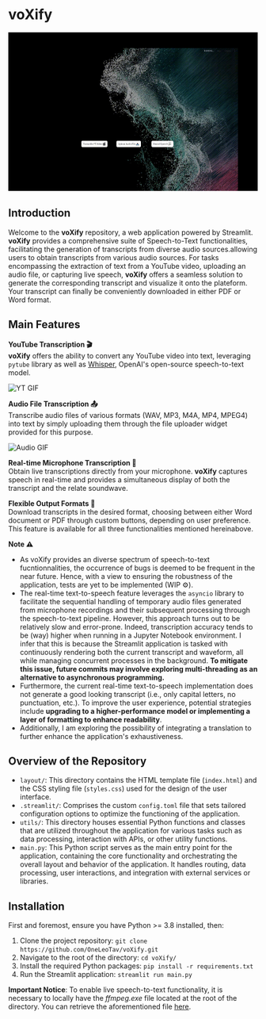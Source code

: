 # voXify

<img src="media/voxify_homepage_gif.gif" alt="Homepage GIF" width="550" height="320">

## Introduction
Welcome to the **voXify** repository, a web application powered by Streamlit. **voXify** provides a comprehensive suite of Speech-to-Text functionalities, facilitating the generation of transcripts from diverse audio sources.allowing users to obtain transcripts from various audio sources. For tasks encompassing the extraction of text from a YouTube video, uploading an audio file, or capturing live speech, **voXify**  offers a seamless solution to generate the corresponding transcript and visualize it onto the plateform. Your transcript can finally be conveniently downloaded in either PDF or Word format.

## Main Features
**YouTube Transcription 🎬**\
**voXify** offers the ability to convert any YouTube video into text, leveraging `pytube` library as well as [Whisper](https://github.com/openai/whisper), OpenAI's open-source speech-to-text model.

<img src="media/voXify_YT_gif.gif" alt="YT GIF" width="300" height="160">


**Audio File Transcription 📤**\
Transcribe audio files of various formats (WAV, MP3, M4A, MP4, MPEG4) into text by simply uploading them through the file uploader widget provided for this purpose.

<img src="media/voXifY_Audio_gif.gif" alt="Audio GIF" width="300" height="160">

**Real-time Microphone Transcription 💬**\
Obtain live transcriptions directly from your microphone. **voXify** captures speech in real-time and provides a simultaneous display of both the transcript and the relate soundwave.

**Flexible Output Formats 🚀**\
Download transcripts in the desired format, choosing between either Word document or PDF through custom buttons, depending on user preference. This feature is available for all three functionalities mentioned hereinabove.

**Note ⚠️**
- As voXify provides an diverse spectrum of speech-to-text fucntionnalities, the occurrence of bugs is deemed to be frequent in the near future. Hence, with a view to ensuring the robustness of the application, tests are yet to be implemented (WIP ⚙️).
- The real-time text-to-speech feature leverages the `asyncio` library to facilitate the sequential handling of temporary audio files generated from microphone recordings and their subsequent processing through the speech-to-text pipeline. However, this approach turns out to be relatively slow and error-prone. Indeed, transcription accuracy tends to be (way) higher when running in a Jupyter Notebook environment. I infer that this is because the Streamlit application is tasked with continuously rendering both the current transcript and waveform, all while managing concurrent processes in the background. **To mitigate this issue, future commits may involve exploring multi-threading as an alternative to asynchronous programming.**
- Furthermore, the current real-time text-to-speech implementation does not generate a good looking transcript (i.e., only capital letters, no punctuation, etc.). To improve the user experience, potential strategies include **upgrading to a higher-performance model or implementing a layer of formatting to enhance readability**.
- Additionally, I am exploring the possibility of integrating a translation to further enhance the application's exhaustiveness.

## Overview of the Repository
- `layout/`: This directory contains the HTML template file (`index.html`) and the CSS styling file (`styles.css`) used for the design of the user interface.
- `.streamlit/`: Comprises the custom `config.toml` file that sets tailored configuration options to optimize the functioning of the application.
- `utils/`: This directory houses essential Python functions and classes that are utilized throughout the application for various tasks such as data processing, interaction with APIs, or other utility functions.
- `main.py`: This Python script serves as the main entry point for the application, containing the core functionality and orchestrating the overall layout and behavior of the application. It handles routing, data processing, user interactions, and integration with external services or libraries.

## Installation
First and foremost, ensure you have Python >= 3.8 installed, then:
1. Clone the project repository: `git clone https://github.com/OneLeoTav/voXify.git`
2. Navigate to the root of the directory: `cd voXify/`
3. Install the required Python packages: `pip install -r requirements.txt`
4. Run the Streamlit application: `streamlit run main.py`

**Important Notice**: To enable live speech-to-text functionality, it is necessary to locally have the <i>ffmpeg.exe</i> file located at the root of the directory. You can retrieve the aforementioned file [here](https://ffmpeg.org/download.html).
